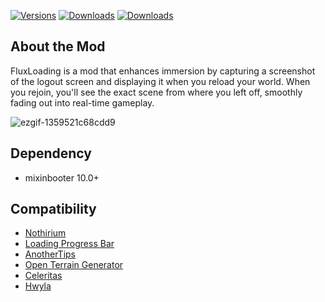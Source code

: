 [![Versions](https://img.shields.io/curseforge/game-versions/1207328?logo=curseforge&label=Game%20Version)](https://www.curseforge.com/minecraft/mc-mods/fluxloading)
[![Downloads](https://img.shields.io/curseforge/dt/1207328?logo=curseforge&label=Downloads)](https://www.curseforge.com/minecraft/mc-mods/fluxloading)
[![Downloads](https://img.shields.io/modrinth/dt/fluxloading?logo=modrinth&label=Downloads)](https://modrinth.com/mod/fluxloading)

## About the Mod
FluxLoading is a mod that enhances immersion by capturing a screenshot of the logout screen and displaying it when you reload your world. When you rejoin, you'll see the exact scene from where you left off, smoothly fading out into real-time gameplay.

![ezgif-1359521c68cdd9](https://github.com/user-attachments/assets/1e45e221-90c3-4090-af9c-b2daaa46632c)

## Dependency
- mixinbooter 10.0+

## Compatibility
- [Nothirium](https://www.curseforge.com/minecraft/mc-mods/nothirium)
- [Loading Progress Bar](https://www.curseforge.com/minecraft/mc-mods/loading-progress-bar)
- [AnotherTips](https://www.curseforge.com/minecraft/mc-mods/anothertips)
- [Open Terrain Generator](https://www.curseforge.com/minecraft/mc-mods/open-terrain-generator)
- [Celeritas](https://git.taumc.org/embeddedt/celeritas)
- [Hwyla](https://www.curseforge.com/minecraft/mc-mods/hwyla)
